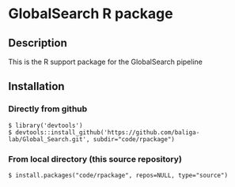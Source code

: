 # GlobalSearch R package

## Description

This is the R support package for the GlobalSearch pipeline

## Installation

### Directly from github

```
$ library('devtools')
$ devtools::install_github('https://github.com/baliga-lab/Global_Search.git', subdir="code/rpackage")
```

### From local directory (this source repository)

```
$ install.packages("code/rpackage", repos=NULL, type="source")
```

